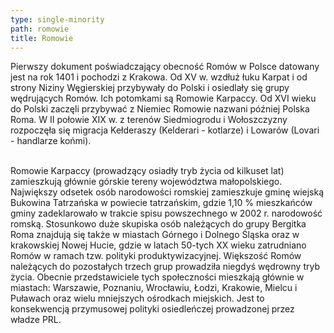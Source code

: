 ```yaml
---
type: single-minority
path: romowie
title: Romowie
---
```

Pierwszy dokument poświadczający obecność Romów w Polsce datowany jest na rok 1401 i pochodzi z Krakowa. Od XV w. wzdłuż łuku Karpat i od strony Niziny Węgierskiej przybywały do Polski i osiedlały się grupy wędrujących Romów. Ich potomkami są Romowie Karpaccy. Od XVI wieku do Polski zaczęli przybywać z Niemiec Romowie nazwani później Polska Roma. W II połowie XIX w. z terenów Siedmiogrodu i Wołoszczyzny rozpoczęła się migracja Kełderaszy (Kelderari - kotlarze) i Lowarów (Lovari - handlarze końmi).

\
Romowie Karpaccy (prowadzący osiadły tryb życia od kilkuset lat) zamieszkują głównie górskie tereny województwa małopolskiego. Największy odsetek osób narodowości romskiej zamieszkuje gminę wiejską Bukowina Tatrzańska w powiecie tatrzańskim, gdzie 1,10 % mieszkańców gminy zadeklarowało w trakcie spisu powszechnego w 2002 r. narodowość romską. Stosunkowo duże skupiska osób należących do grupy Bergitka Roma znajdują się także w miastach Górnego i Dolnego Śląska oraz w krakowskiej Nowej Hucie, gdzie w latach 50-tych XX wieku zatrudniano Romów w ramach tzw. polityki produktywizacyjnej. Większość Romów należących do pozostałych trzech grup prowadziła niegdyś wędrowny tryb życia. Obecnie przedstawiciele tych społeczności mieszkają głównie w miastach: Warszawie, Poznaniu, Wrocławiu, Łodzi, Krakowie, Mielcu i Puławach oraz wielu mniejszych ośrodkach miejskich. Jest to konsekwencją przymusowej polityki osiedleńczej prowadzonej przez władze PRL.